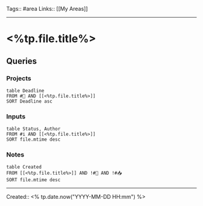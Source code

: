 Tags:: #area
Links:: [[My Areas]]
___
# <%tp.file.title%>
## Queries
### Projects
```dataview
table Deadline
FROM #🚧 AND [[<%tp.file.title%>]]
SORT Deadline asc
```
### Inputs
```dataview
table Status, Author
FROM #i AND [[<%tp.file.title%>]]
SORT file.mtime desc
```
### Notes
```dataview
table Created
FROM [[<%tp.file.title%>]] AND !#🚧 AND !#📥
SORT file.mtime desc
```

___

Created:: <% tp.date.now("YYYY-MM-DD HH:mm") %>